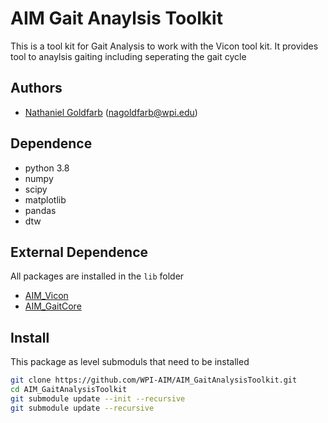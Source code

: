 
# AIM Gait Anaylsis Toolkit
This is a tool kit for Gait Analysis to work with the Vicon tool kit.
It provides tool to anaylsis gaiting including seperating the gait cycle

## Authors
- [Nathaniel Goldfarb](https://github.com/nag92) (nagoldfarb@wpi.edu)


## Dependence
* python 3.8
* numpy
* scipy
* matplotlib
* pandas
* dtw


## External Dependence 
All packages are installed in the `lib` folder

* [AIM_Vicon](https://github.com/WPI-AIM/AIM_Vicon)
* [AIM_GaitCore](https://github.com/WPI-AIM/AIM_GaitCore.git)




## Install
This package as level submoduls that need to be installed

````bash
git clone https://github.com/WPI-AIM/AIM_GaitAnalysisToolkit.git
cd AIM_GaitAnalysisToolkit
git submodule update --init --recursive
git submodule update --recursive
